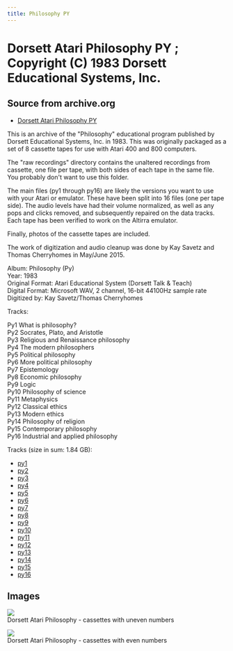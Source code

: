 ```yaml
---
title: Philosophy PY
---
```

# Dorsett Atari Philosophy PY ; Copyright (C) 1983 Dorsett Educational Systems, Inc.  
## Source from archive.org  
- [Dorsett Atari Philosophy PY](https://archive.org/details/DorsettAtariPhilosophy)  
  
This is an archive of the "Philosophy" educational program published by Dorsett Educational Systems, Inc. in 1983. This was originally packaged as a set of 8 cassette tapes for use with Atari 400 and 800 computers.  
  
The "raw recordings" directory contains the unaltered recordings from cassette, one file per tape, with both sides of each tape in the same file. You probably don't want to use this folder.  
  
The main files (py1 through py16) are likely the versions you want to use with your Atari or emulator. These have been split into 16 files (one per tape side). The audio levels have had their volume normalized, as well as any pops and clicks removed, and subsequently repaired on the data tracks. Each tape has been verified to work on the Altirra emulator.  
  
Finally, photos of the cassette tapes are included.  
  
The work of digitization and audio cleanup was done by Kay Savetz and Thomas Cherryhomes in May/June 2015.  
  
Album: Philosophy (Py)  
Year: 1983  
Original Format: Atari Educational System (Dorsett Talk & Teach)  
Digital Format: Microsoft WAV, 2 channel, 16-bit 44100Hz sample rate  
Digitized by: Kay Savetz/Thomas Cherryhomes  
  
Tracks:  
  
Py1	What is philosophy?  
Py2	Socrates, Plato, and Aristotle  
Py3	Religious and Renaissance philosophy  
Py4	The modern philosophers  
Py5	Political philosophy  
Py6	More political philosophy  
Py7	Epistemology  
Py8	Economic philosophy  
Py9	Logic  
Py10	Philosophy of science  
Py11	Metaphysics  
Py12	Classical ethics  
Py13	Modern ethics  
Py14	Philosophy of religion  
Py15	Contemporary philosophy  
Py16	Industrial and applied philosophy  
  
Tracks (size in sum: 1.84 GB):  
  
- [py1](http://data.atariwiki.org/FLAC/Philosophy/py1.flac)  
- [py2](http://data.atariwiki.org/FLAC/Philosophy/py2.flac)  
- [py3](http://data.atariwiki.org/FLAC/Philosophy/py3.flac)  
- [py4](http://data.atariwiki.org/FLAC/Philosophy/py4.flac)  
- [py5](http://data.atariwiki.org/FLAC/Philosophy/py5.flac)  
- [py6](http://data.atariwiki.org/FLAC/Philosophy/py6.flac)  
- [py7](http://data.atariwiki.org/FLAC/Philosophy/py7.flac)  
- [py8](http://data.atariwiki.org/FLAC/Philosophy/py8.flac)  
- [py9](http://data.atariwiki.org/FLAC/Philosophy/py9.flac)  
- [py10](http://data.atariwiki.org/FLAC/Philosophy/py10.flac)  
- [py11](http://data.atariwiki.org/FLAC/Philosophy/py11.flac)  
- [py12](http://data.atariwiki.org/FLAC/Philosophy/py12.flac)  
- [py13](http://data.atariwiki.org/FLAC/Philosophy/py13.flac)  
- [py14](http://data.atariwiki.org/FLAC/Philosophy/py14.flac)  
- [py15](http://data.atariwiki.org/FLAC/Philosophy/py15.flac)  
- [py16](http://data.atariwiki.org/FLAC/Philosophy/py16.flac)  
## Images  
![](attachments/pyA_.jpg)  
Dorsett Atari Philosophy - cassettes with uneven numbers  
  
![](attachments/pyB_.jpg)  
Dorsett Atari Philosophy - cassettes with even numbers  
